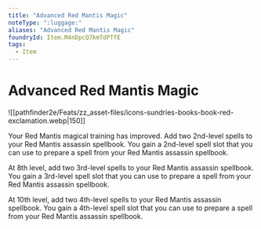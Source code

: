 ```yaml
---
title: "Advanced Red Mantis Magic"
noteType: ":luggage:"
aliases: "Advanced Red Mantis Magic"
foundryId: Item.M4nDpcQ7kmTdPTfE
tags:
  - Item
---
```


# Advanced Red Mantis Magic
![[pathfinder2e/Feats/zz_asset-files/icons-sundries-books-book-red-exclamation.webp|150]]

Your Red Mantis magical training has improved. Add two 2nd-level spells to your Red Mantis assassin spellbook. You gain a 2nd-level spell slot that you can use to prepare a spell from your Red Mantis assassin spellbook.

At 8th level, add two 3rd-level spells to your Red Mantis assassin spellbook. You gain a 3rd-level spell slot that you can use to prepare a spell from your Red Mantis assassin spellbook.

At 10th level, add two 4th-level spells to your Red Mantis assassin spellbook. You gain a 4th-level spell slot that you can use to prepare a spell from your Red Mantis assassin spellbook.
